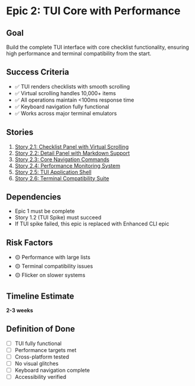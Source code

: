 # Epic 2: TUI Core with Performance

## Goal
Build the complete TUI interface with core checklist functionality, ensuring high performance and terminal compatibility from the start.

## Success Criteria
- ✅ TUI renders checklists with smooth scrolling
- ✅ Virtual scrolling handles 10,000+ items
- ✅ All operations maintain <100ms response time
- ✅ Keyboard navigation fully functional
- ✅ Works across major terminal emulators

## Stories
1. [Story 2.1: Checklist Panel with Virtual Scrolling](story-2.1-checklist-panel.md)
2. [Story 2.2: Detail Panel with Markdown Support](story-2.2-detail-panel.md)
3. [Story 2.3: Core Navigation Commands](story-2.3-navigation.md)
4. [Story 2.4: Performance Monitoring System](story-2.4-performance.md)
5. [Story 2.5: TUI Application Shell](story-2.5-app-shell.md)
6. [Story 2.6: Terminal Compatibility Suite](story-2.6-compatibility.md)

## Dependencies
- Epic 1 must be complete
- Story 1.2 (TUI Spike) must succeed
- If TUI spike failed, this epic is replaced with Enhanced CLI epic

## Risk Factors
- 🟡 Performance with large lists
- 🟡 Terminal compatibility issues
- 🟡 Flicker on slower systems

## Timeline Estimate
**2-3 weeks**

## Definition of Done
- [ ] TUI fully functional
- [ ] Performance targets met
- [ ] Cross-platform tested
- [ ] No visual glitches
- [ ] Keyboard navigation complete
- [ ] Accessibility verified